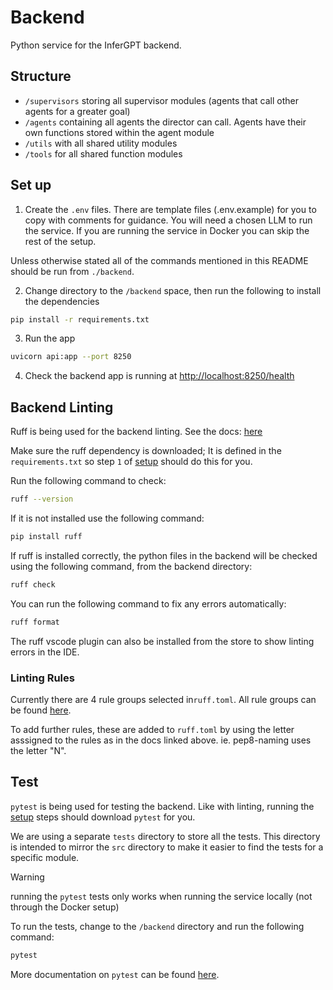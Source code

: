 # Backend

Python service for the InferGPT backend.

## Structure
- `/supervisors` storing all supervisor modules (agents that call other agents for a greater goal)
- `/agents` containing all agents the director can call. Agents have their own functions stored within the agent module
- `/utils` with all shared utility modules
- `/tools` for all shared function modules

## Set up

1. Create the `.env` files. There are template files (.env.example) for you to copy with comments for guidance. You will need a chosen LLM to run the service. If you are running the service in Docker you can skip the rest of the setup.

Unless otherwise stated all of the commands mentioned in this README should be run from `./backend`.

2. Change directory to the `/backend` space, then run the following to install the dependencies

```bash
pip install -r requirements.txt
```

3. Run the app
```bash
uvicorn api:app --port 8250
```

4. Check the backend app is running at [http://localhost:8250/health](http://localhost:8250/health)

## Backend Linting

Ruff is being used for the backend linting. See the docs: [here](https://docs.astral.sh/ruff/)

Make sure the ruff dependency is downloaded; It is defined in the `requirements.txt` so step `1` of [setup](#set-up) should do this for you.

Run the following command to check:

```bash
ruff --version
```

If it is not installed use the following command:

```bash
pip install ruff
```

If ruff is installed correctly, the python files in the backend will be checked using the following command, from the backend directory:

```bash
ruff check
```

You can run the following command to fix any errors automatically:

```bash
ruff format
```

The ruff vscode plugin can also be installed from the store to show linting errors in the IDE.

### Linting Rules

Currently there are 4 rule groups selected in`ruff.toml`. All rule groups can be found [here](https://docs.astral.sh/ruff/rules/).

To add further rules, these are added to `ruff.toml` by using the letter asssigned to the rules as in the docs linked above. ie. pep8-naming uses the letter "N".

## Test

`pytest` is being used for testing the backend. Like with linting, running the [setup](#set-up) steps should download `pytest` for you. 

We are using a separate `tests` directory to store all the tests. This directory is intended to mirror the `src` directory to make it easier to find the tests for a specific module.

> [!WARNING]  
> running the `pytest` tests only works when running the service locally (not through the Docker setup)

To run the tests, change to the `/backend` directory and run the following command:

```bash
pytest
```

More documentation on `pytest` can be found [here](https://docs.pytest.org/en/8.0.x/).

